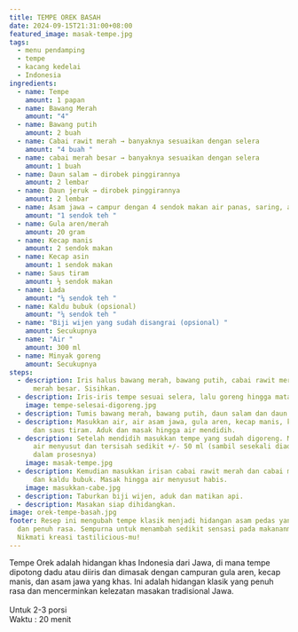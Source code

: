 ```yaml
---
title: TEMPE OREK BASAH
date: 2024-09-15T21:31:00+08:00
featured_image: masak-tempe.jpg
tags:
  - menu pendamping
  - tempe
  - kacang kedelai
  - Indonesia
ingredients:
  - name: Tempe
    amount: 1 papan
  - name: Bawang Merah
    amount: "4"
  - name: Bawang putih
    amount: 2 buah
  - name: Cabai rawit merah → banyaknya sesuaikan dengan selera
    amount: "4 buah "
  - name: cabai merah besar → banyaknya sesuaikan dengan selera
    amount: 1 buah
  - name: Daun salam → dirobek pinggirannya
    amount: 2 lembar
  - name: Daun jeruk → dirobek pinggirannya
    amount: 2 lembar
  - name: Asam jawa → campur dengan 4 sendok makan air panas, saring, ambil airnya.
    amount: "1 sendok teh "
  - name: Gula aren/merah
    amount: 20 gram
  - name: Kecap manis
    amount: 2 sendok makan
  - name: Kecap asin
    amount: 1 sendok makan
  - name: Saus tiram
    amount: ½ sendok makan
  - name: Lada
    amount: "¼ sendok teh "
  - name: Kaldu bubuk (opsional)
    amount: "¼ sendok teh "
  - name: "Biji wijen yang sudah disangrai (opsional) "
    amount: Secukupnya
  - name: "Air "
    amount: 300 ml
  - name: Minyak goreng
    amount: Secukupnya
steps:
  - description: Iris halus bawang merah, bawang putih, cabai rawit merah, cabe
      merah besar. Sisihkan.
  - description: Iris-iris tempe sesuai selera, lalu goreng hingga matang. Angkat, tiriskan.
    image: tempe-selesai-digoreng.jpg
  - description: Tumis bawang merah, bawang putih, daun salam dan daun jeruk hingga wangi.
  - description: Masukkan air, air asam jawa, gula aren, kecap manis, kecap asin,
      dan saus tiram. Aduk dan masak hingga air mendidih.
  - description: Setelah mendidih masukkan tempe yang sudah digoreng. Masak hingga
      air menyusut dan tersisah sedikit +/- 50 ml (sambil sesekali diaduk-aduk
      dalam prosesnya)
    image: masak-tempe.jpg
  - description: Kemudian masukkan irisan cabai rawit merah dan cabai merah besar
      dan kaldu bubuk. Masak hingga air menyusut habis.
    image: masukkan-cabe.jpg
  - description: Taburkan biji wijen, aduk dan matikan api.
  - description: Masakan siap dihidangkan.
image: orek-tempe-basah.jpg
footer: Resep ini mengubah tempe klasik menjadi hidangan asam pedas yang lezat
  dan penuh rasa. Sempurna untuk menambah sedikit sensasi pada makananmu.
  Nikmati kreasi tastilicious-mu!
---
```

Tempe Orek adalah hidangan khas Indonesia dari Jawa, di mana tempe dipotong dadu atau diiris dan dimasak dengan campuran gula aren, kecap manis, dan asam jawa yang khas. Ini adalah hidangan klasik yang penuh rasa dan mencerminkan kelezatan masakan tradisional Jawa.\
\
Untuk 2-3 porsi\
Waktu : 20 menit
